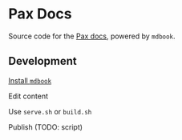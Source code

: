 # Pax Docs

Source code for the [Pax docs](docs.pax-lang.org), powered by `mdbook`.


## Development

[Install `mdbook`](https://rust-lang.github.io/mdBook/guide/installation.html)

Edit content

Use `serve.sh` or `build.sh`

Publish (TODO: script)
